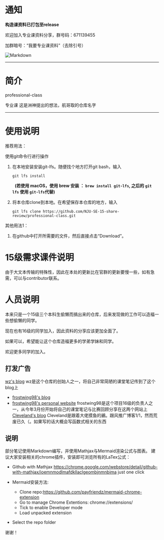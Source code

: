 # 通知

**构造课资料已打包至release**

欢迎加入专业课资料分享，群号码：671139455

加群暗号：“我要专业课资料”（去除引号）

![Markdown](http://i1.cfimg.com/615757/9b21f62e4c3b2355.jpg)

---

# 简介 

professional-class

专业课
这是洲神提出的想法，航哥取的仓库名字

---

# 使用说明

推荐用法：

使用git命令行进行操作

1. 在本地安装安装git-lfs。随便找个地方打开git bash，输入

   ```
   git lfs install
   ```
      **(若使用 macOS，使用 brew 安装 ： ``` brew install git-lfs ```,  之后的 ```git lfs``` 使用 ```git-lfs```代替)**

2. 将本仓库clone到本地。在希望保存本仓库的地方，输入

   ```
   git lfs clone https://github.com/NJU-SE-15-share-review/professional-class.git
   ```

其他用法1：

1. 在github中打开所需要的文件，然后直接点击“Download”。

# 15级需求课件说明

由于大文本传输的特殊性，因此在本处的更新比在官群的更新要慢一些，如有急需，可以与contributor联系。

# 人员说明

本来只是一个15级三个本科生偷懒而搞出来的仓库，后来发现做的工作可以造福一些想偷懒的同学。

现在也有16级的同学加入，因此资料的分享应该更加全面了。

如果可以，希望能让这个仓库造福更多的学弟学妹和同学。

欢迎更多同学的加入。

## 打发广告 
[wz's blog](http://blog.csdn.net/qq_33230935)
wz是这个仓库的创始人之一，将自己非常简陋的课堂笔记传到了这个blog上
* [frostwing98's blog](http://blog.csdn.net/qq_37820590/)
* [frostwing98's personal website](http://www.frostwing98.com)
frostwing98是这个项目16级的负责人之一，从今年3月份开始将自己的课堂笔记与比赛回顾分享在这两个网站上
[Cleveland's blog](http://blog.csdn.net/qq_32157765)
Cleveland是跟着大佬摸鱼的鶸。跟风推广博客1/1，然而荒废已久（。如果写的话大概会写函数式相关的东西

## 说明
部分笔记使用Markdown编写，并使用Mathjax与Mermaid渲染公式与图表。
建议大家安装相关的chrome插件，安装即可浏览所有的LaTex公式：

- Github with Mathjax
  https://chrome.google.com/webstore/detail/github-with-mathjax/ioemnmodlmafdkllaclgeombjnmnbima
  just one click
- Mermaid安装方法:
  - Clone repo:https://github.com/payfriendz/mermaid-chrome-extension
  - Go to manage Chrome Extentions: chrome://extensions/
  - Tick to enable Developer mode
  - Load unpacked extension

- Select the repo folder

谢谢！
